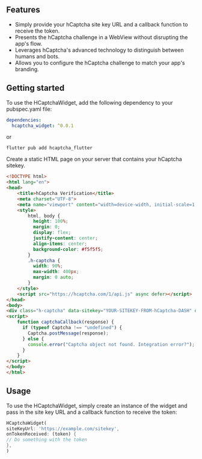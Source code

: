 ## Features

- Simply provide your hCaptcha site key URL and a callback function to receive the token.
- Presents the hCaptcha challenge in a WebView without disrupting the app's flow.
- Leverages hCaptcha's advanced technology to distinguish between humans and bots.
- Allows you to configure the hCaptcha challenge to match your app's branding.

## Getting started
To use the HCaptchaWidget, add the following dependency to your pubspec.yaml file:

```yaml
dependencies:
  hcaptcha_widget: ^0.0.1
```
or

```
flutter pub add hcaptcha_flutter
```

Create a static HTML page on your server that contains your hCaptcha sitekey.

```html
<!DOCTYPE html>
<html lang="en">
<head>
    <title>hCaptcha Verification</title>
    <meta charset="UTF-8">
    <meta name="viewport" content="width=device-width, initial-scale=1.0">
    <style>
        html, body {
          height: 100%;
          margin: 0;
          display: flex;
          justify-content: center;
          align-items: center;
          background-color: #f5f5f5;
        }
        .h-captcha {
          width: 90%;
          max-width: 400px;
          margin: 0 auto;
        }
    </style>
    <script src="https://hcaptcha.com/1/api.js" async defer></script>
</head>
<body>
<div class="h-captcha" data-sitekey="YOUR-SITEKEY-FROM-hCaptcha-DASH" data-callback="captchaCallback"></div>
<script>
    function captchaCallback(response) {
      if (typeof Captcha !== "undefined") {
        Captcha.postMessage(response);
      } else {
        console.error("Captcha object not found. Integration error?");
      }
    }
</script>
</body>
</html>
```

## Usage

To use the HCaptchaWidget, simply create an instance of the widget and pass in the site key URL and a callback function to receive the token:

```dart
HCaptchaWidget(
siteKeyUrl: 'https://example.com/sitekey',
onTokenReceived: (token) {
// Do something with the token
},
)
```